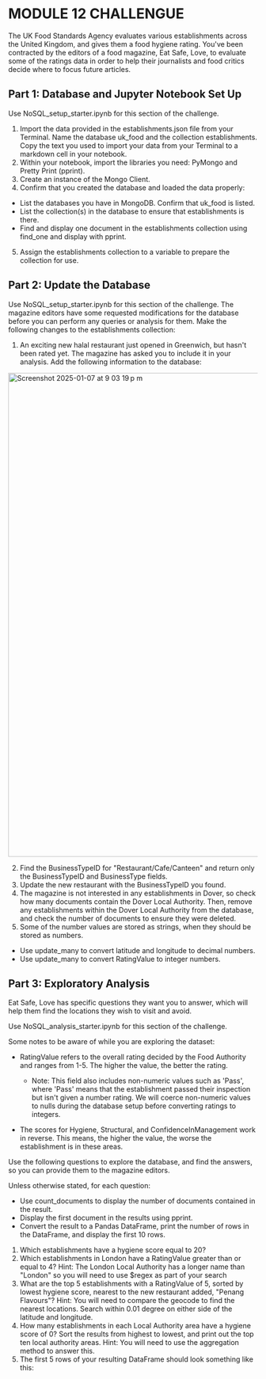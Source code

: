 # MODULE 12 CHALLENGUE

The UK Food Standards Agency evaluates various establishments across the United Kingdom, and gives them a food hygiene rating. You've been contracted by the editors of a food magazine, Eat Safe, Love, to evaluate some of the ratings data in order to help their journalists and food critics decide where to focus future articles.

## Part 1: Database and Jupyter Notebook Set Up

Use NoSQL_setup_starter.ipynb for this section of the challenge.

1. Import the data provided in the establishments.json file from your Terminal. Name the database uk_food and the collection establishments. Copy the text you used to import your data from your Terminal to a markdown cell in your notebook.
2. Within your notebook, import the libraries you need: PyMongo and Pretty Print (pprint).
3. Create an instance of the Mongo Client.
4. Confirm that you created the database and loaded the data properly:
+ List the databases you have in MongoDB. Confirm that uk_food is listed.
+ List the collection(s) in the database to ensure that establishments is there.
+ Find and display one document in the establishments collection using find_one and display with pprint.

5. Assign the establishments collection to a variable to prepare the collection for use.


## Part 2: Update the Database

Use NoSQL_setup_starter.ipynb for this section of the challenge.
The magazine editors have some requested modifications for the database before you can perform any queries or analysis for them. Make the following changes to the establishments collection:

1. An exciting new halal restaurant just opened in Greenwich, but hasn't been rated yet. The magazine has asked you to include it in your analysis. Add the following information to the database:

<img width="978" alt="Screenshot 2025-01-07 at 9 03 19 p m" src="https://github.com/user-attachments/assets/0d3bfde6-9762-451b-8766-c2417fc18c49" />

2. Find the BusinessTypeID for "Restaurant/Cafe/Canteen" and return only the BusinessTypeID and BusinessType fields.
3. Update the new restaurant with the BusinessTypeID you found.
4. The magazine is not interested in any establishments in Dover, so check how many documents contain the Dover Local Authority. Then, remove any establishments within the Dover Local Authority from the database, and check the number of documents to ensure they were deleted.
5. Some of the number values are stored as strings, when they should be stored as numbers.
+ Use update_many to convert latitude and longitude to decimal numbers.
+ Use update_many to convert RatingValue to integer numbers.

## Part 3: Exploratory Analysis

Eat Safe, Love has specific questions they want you to answer, which will help them find the locations they wish to visit and avoid.

Use NoSQL_analysis_starter.ipynb for this section of the challenge.

Some notes to be aware of while you are exploring the dataset:


+ RatingValue refers to the overall rating decided by the Food Authority and ranges from 1-5. The higher the value, the better the rating.
  + Note: This field also includes non-numeric values such as 'Pass', where 'Pass' means that the establishment passed their inspection but isn't given a number rating. We will coerce non-numeric values to nulls during the database setup before converting ratings to integers.

+ The scores for Hygiene, Structural, and ConfidenceInManagement work in reverse. This means, the higher the value, the worse the establishment is in these areas.

Use the following questions to explore the database, and find the answers, so you can provide them to the magazine editors.

Unless otherwise stated, for each question:

+ Use count_documents to display the number of documents contained in the result.
+ Display the first document in the results using pprint.
+ Convert the result to a Pandas DataFrame, print the number of rows in the DataFrame, and display the first 10 rows.

1. Which establishments have a hygiene score equal to 20?
2. Which establishments in London have a RatingValue greater than or equal to 4? Hint: The London Local Authority has a longer name than "London" so you will need to use $regex as part of your search
3. What are the top 5 establishments with a RatingValue of 5, sorted by lowest hygiene score, nearest to the new restaurant added, "Penang Flavours"? Hint: You will need to compare the geocode to find the nearest locations. Search within 0.01 degree on either side of the latitude and longitude.
4. How many establishments in each Local Authority area have a hygiene score of 0? Sort the results from highest to lowest, and print out the top ten local authority areas. Hint: You will need to use the aggregation method to answer this.
5. The first 5 rows of your resulting DataFrame should look something like this:
























